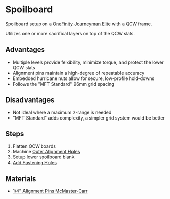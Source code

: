 # Spoilboard

Spoilboard setup on a [OneFinity Journeyman Elite](https://www.onefinitycnc.com/product-page/elite-series-journeyman-48-x32-cut-area) with a QCW frame.  

Utilizes one or more sacrifical layers on top of the QCW slats.

## Advantages

* Multiple levels provide felxibility, minimize torque, and protect the lower QCW slats
* Alignment pins maintain a high-degree of repeatable accuracy
* Embedded hurricane nuts allow for secure, low-profile hold-downs
* Follows the "MFT Standard" 96mm grid spacing

## Disadvantages

* Not ideal where a maximum z-range is needed
* "MFT Standard" adds complexity, a simpler grid system would be better

## Steps

1. Flatten QCW boards
2. Machine [Outer Alignment Holes](outer_alignment_holes.md)
3. Setup lower spoilboard blank
4. [Add Fastening Holes](fastening_holes.md)

## Materials

* [1/4" Alignment Pins McMaster-Carr](https://www.mcmaster.com/catalog/131/3826/98381A542)

